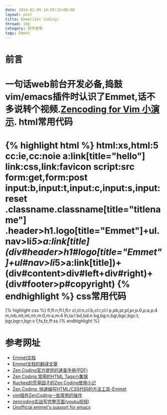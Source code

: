 ```yaml
---
date: 2014-02-09 14:59:12+00:00
layout: post
title: Emmet(Zen Coding)
thread: 166
category: 软件使用
tags: Emmet 
---
```

前言
=============
一句话web前台开发必备,捣鼓vim/emacs插件时认识了Emmet,话不多说转个视频.[Zencoding for Vim 小演示](http://v.youku.com/v_show/id_XMTYyNTM0OTg4.html).
html常用代码
=============
{% highlight html %}
html:xs,html:5
cc:ie,cc:noie
a:link[title="hello"]
link:css,link:favicon
script:src
form:get,form:post
input:b,input:t,input:c,input:s,input:reset
.classname.classname[title="titlename"]
.header>h1.logo[title="Emmet"]+ul.nav>li*5>a:link[title]
(div#header>h1#logo[title="Emmet"]+ul#nav>li*5>a:link[title])+\
(div#content>div#left+div#right)+(div#footer>p#copyright)
{% endhighlight %}
css常用代码
=============
{% highlight css %}
fl,fl:n,fl:l,fl:r
cl,cl:n,cl:b,cl:r,cl:l
p,pb,pt,pl,pr,p:0,p:a,p:4
m,mb,mt,ml,mr,m:0,m:a,m:4
lh,ta:l
bd,bd:n
bg,bg:n,bgi,bgc,bgc:t,
bgr,bgr:r,bgr:x
f,fs,fz,ff:ss
{% endhighlight %}

参考网址
=============
* [Emmet文档](http://docs.emmet.io/)
* [Emmet文档的翻译文章](http://www.cnblogs.com/matchless/tag/zencoding/)
* [Zen Coding官方提供的速查手册(PDF)](http://zen-coding.googlecode.com/files/ZenCodingCheatSheet.pdf)
* [Zen Coding 常用的HTML Tags小集锦](http://blog.yanwen.org/archives/840.html)
* [Ruchee的荒草园子的Zen Coding使用小记](http://www.ruchee.com/code/linux/vim/zencoding.html)
* [Zen Coding: 快速编写HTML/CSS代码的方法工具-Emmet](http://www.qingdou.me/876.html)
* [vim插件ZenCoding一些常用的操作](http://nootn.com/blog/tag/ZenCoding/)
* [zencoding实战写完整页面(youku视频)](http://v.youku.com/v_show/id_XMzk1MzUyOTU2.html)
* [Unofficial emmet's support for emacs](https://github.com/smihica/emmet-mode)
